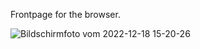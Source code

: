 Frontpage for the browser.


![Bildschirmfoto vom 2022-12-18 15-20-26](https://user-images.githubusercontent.com/84669111/208303542-f77916a9-58d6-4e16-89d5-634b03c7158c.png)
